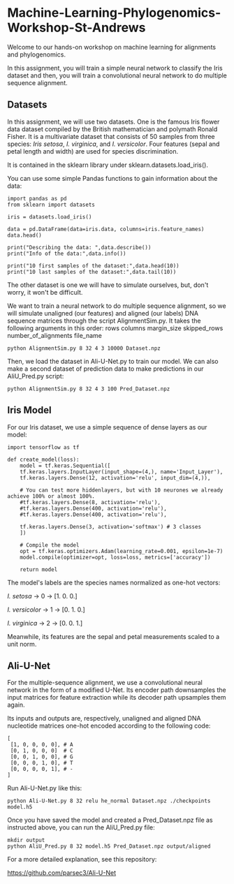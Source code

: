 # Machine-Learning-Phylogenomics-Workshop-St-Andrews

Welcome to our hands-on workshop on machine learning for alignments and phylogenomics.

In this assignment, you will train a simple neural network to classify the Iris dataset and then, you will train a convolutional neural network to do multiple sequence alignment.

## Datasets

In this assignment, we will use two datasets. One is the famous Iris flower data dataset compiled by the British mathematician and polymath Ronald Fisher. It is a multivariate dataset that consists of 50 samples from three species: _Iris setosa_, _I. virginica_, and _I. versicolor_. Four features (sepal and petal length and width) are used for species discrimination.

It is contained in the sklearn library under sklearn.datasets.load_iris().

You can use some simple Pandas functions to gain information about the data:

```
import pandas as pd
from sklearn import datasets

iris = datasets.load_iris()

data = pd.DataFrame(data=iris.data, columns=iris.feature_names)
data.head()

print("Describing the data: ",data.describe())
print("Info of the data:",data.info())
```

```
print("10 first samples of the dataset:",data.head(10))
print("10 last samples of the dataset:",data.tail(10))
```

The other dataset is one we will have to simulate ourselves, but, don't worry, it won't be difficult.

We want to train a neural network to do multiple sequence alignment, so we will simulate unaligned (our features) and aligned (our labels) DNA sequence matrices through the script AlignmentSim.py. It takes the following arguments in this order: rows columns margin_size skipped_rows number_of_alignments file_name

```
python AlignmentSim.py 8 32 4 3 10000 Dataset.npz
```

Then, we load the dataset in Ali-U-Net.py to train our model. We can also make a second dataset of prediction data to make predictions in our AliU_Pred.py script:

```
python AlignmentSim.py 8 32 4 3 100 Pred_Dataset.npz
```

## Iris Model

For our Iris dataset, we use a simple sequence of dense layers as our model:

```
import tensorflow as tf

def create_model(loss):
    model = tf.keras.Sequential([
    tf.keras.layers.InputLayer(input_shape=(4,), name='Input_Layer'),
    tf.keras.layers.Dense(12, activation='relu', input_dim=(4,)),
    
    # You can test more hiddenlayers, but with 10 neurones we already achieve 100% or almost 100%.
    #tf.keras.layers.Dense(8, activation='relu'),
    #tf.keras.layers.Dense(400, activation='relu'),
    #tf.keras.layers.Dense(400, activation='relu'),

    tf.keras.layers.Dense(3, activation='softmax') # 3 classes
    ])
    
    # Compile the model
    opt = tf.keras.optimizers.Adam(learning_rate=0.001, epsilon=1e-7)
    model.compile(optimizer=opt, loss=loss, metrics=['accuracy'])

    return model
```

The model's labels are the species names normalized as one-hot vectors:

_I. setosa_ → 0 → [1. 0. 0.]

_I. versicolor_ → 1 → [0. 1. 0.]

_I. virginica_ → 2 → [0. 0. 1.]

Meanwhile, its features are the sepal and petal measurements scaled to a unit norm.

## Ali-U-Net

For the multiple-sequence alignment, we use a convolutional neural network in the form of a modified U-Net. Its encoder path downsamples the input matrices for feature extraction while its decoder path upsamples them again.

Its inputs and outputs are, respectively, unaligned and aligned DNA nucleotide matrices one-hot encoded according to the following code:

```
[ 
 [1, 0, 0, 0, 0], # A 
 [0, 1, 0, 0, 0]  # C 
 [0, 0, 1, 0, 0], # G 
 [0, 0, 0, 1, 0], # T 
 [0, 0, 0, 0, 1], # - 
]
```

Run Ali-U-Net.py like this:

```
python Ali-U-Net.py 8 32 relu he_normal Dataset.npz ./checkpoints model.h5
```

Once you have saved the model and created a Pred_Dataset.npz file as instructed above, you can run the AliU_Pred.py file:

```
mkdir output
python AliU_Pred.py 8 32 model.h5 Pred_Dataset.npz output/aligned
```

For a more detailed explanation, see this repository:

https://github.com/parsec3/Ali-U-Net
